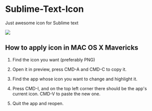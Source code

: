 Sublime-Text-Icon
=================

Just awesome icon for Sublime text

![](https://github.com/syky27/Sublime-Text-Icon/raw/master/Sublime%20Text%202.png)

<h2>How to apply icon in MAC OS X Mavericks</h2>

1. Find the icon you want (preferably PNG)

2. Open it in preview, press CMD-A and CMD-C to copy it.

3. Find the app whose icon you want to change and highlight it.

4. Press CMD-I, and on the top left corner there should be the app's current icon. CMD-V to paste the new one. 

5. Quit the app and reopen.
